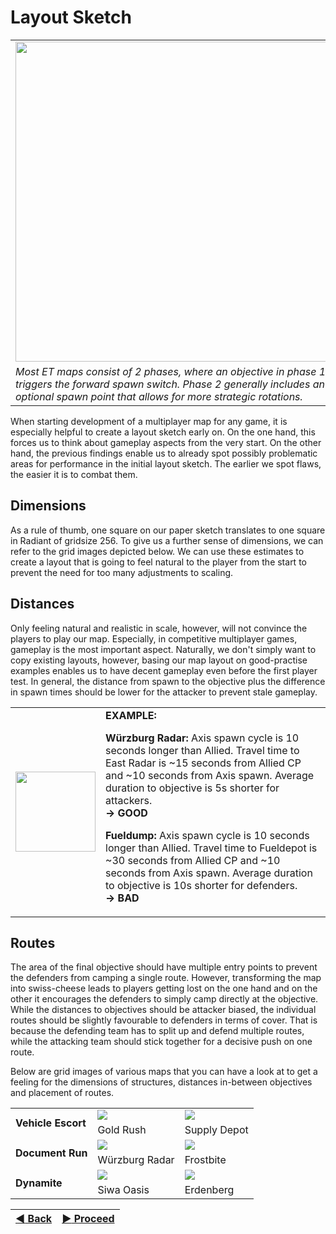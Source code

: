 Layout Sketch
=========

<table>
 <tr>
  <td><img src="https://raw.githubusercontent.com/realkemon/home/master/pages/tut_part1/basic_structure.jpg" width="512"></td>
  <td rowspan="2"> <b>Index:</b><br>
   <a href="https://github.com/realkemon/home/blob/master/pages/tutorials.md">Back</a><br>
   <a href="https://github.com/realkemon/home/blob/master/pages/tut_part1.md">Part 1: Foundation</a>
   <ul>
    <li><a href="https://github.com/realkemon/home/blob/master/pages/tut_part1_1.md">Visibility Blocking</a></li>
    <li><a href="https://github.com/realkemon/home/blob/master/pages/tut_part1_2.md">Layout Sketch</a></li>
    <li><a href="https://github.com/realkemon/home/blob/master/pages/tut_part1_3.md">Structural Mesh</a></li>
   </ul>
 </td>
 </tr>
 <tr>
  <td><i>
Most ET maps consist of 2 phases, where an objective in phase 1 triggers the forward spawn switch. Phase 2 generally includes an optional spawn point that allows for more strategic rotations.</td>
 </tr>
</table>

When starting development of a multiplayer map for any game, it is especially helpful to create a layout sketch early on. On the one hand, this forces us to think about gameplay aspects from the very start. On the other hand, the previous findings enable us to already spot possibly problematic areas for performance in the initial layout sketch. The earlier we spot flaws, the easier it is to combat them.

## Dimensions
As a rule of thumb, one square on our paper sketch translates to one square in Radiant of gridsize 256. To give us a further sense of dimensions, we can refer to the grid images depicted below. We can use these estimates to create a layout that is going to feel natural to the player from the start to prevent the need for too many adjustments to scaling.

## Distances
Only feeling natural and realistic in scale, however, will not convince the players to play our map. Especially, in competitive multiplayer games, gameplay is the most important aspect. Naturally, we don't simply want to copy existing layouts, however, basing our map layout on good-practise examples enables us to have decent gameplay even before the first player test. In general, the distance from spawn to the objective plus the difference in spawn times should be lower for the attacker to prevent stale gameplay.

<table>
 <tr>
  <td><img src="https://raw.githubusercontent.com/realkemon/home/master/gfx/avatar.png" width="128"> </td>
  <td><b>EXAMPLE:</b><p><b>Würzburg Radar:</b> Axis spawn cycle is 10 seconds longer than Allied. Travel time to East Radar is ~15 seconds from Allied CP and ~10 seconds from Axis spawn. Average duration to objective is 5s shorter for attackers.<br><b>-> GOOD</b></p>
   <p><b>Fueldump:</b> Axis spawn cycle is 10 seconds longer than Allied. Travel time to Fueldepot is ~30 seconds from Allied CP and ~10 seconds from Axis spawn. Average duration to objective is 10s shorter for defenders.<br><b>-> BAD</b></p>
</td>
 </tr>
</table>

## Routes
The area of the final objective should have multiple entry points to prevent the defenders from camping a single route. However, transforming the map into swiss-cheese leads to players getting lost on the one hand and on the other it encourages the defenders to simply camp directly at the objective. While the distances to objectives should be attacker biased, the individual routes should be slightly favourable to defenders in terms of cover. That is because the defending team has to split up and defend multiple routes, while the attacking team should stick together for a decisive push on one route. 


Below are grid images of various maps that you can have a look at to get a feeling for the dimensions of structures, distances in-between objectives and placement of routes.

<table>
 <tr>
  <td rowspan="2"><b>Vehicle Escort</b></td>
  <td><img src="https://raw.githubusercontent.com/realkemon/home/master/pages/tut_part1/grid_goldrush.png"></td>
  <td><img src="https://raw.githubusercontent.com/realkemon/home/master/pages/tut_part1/grid_supply.png"></td>
 </tr>
 <tr>
  <td>Gold Rush</td>
  <td>Supply Depot</td>
 </tr>
 <tr>
  <td rowspan="2"><b>Document Run</b></td>
  <td><img src="https://raw.githubusercontent.com/realkemon/home/master/pages/tut_part1/grid_radar.png"></td>
  <td><img src="https://raw.githubusercontent.com/realkemon/home/master/pages/tut_part1/grid_frostbite.png"></td>
 </tr>
 <tr>
  <td>Würzburg Radar</td>
  <td>Frostbite</td>
 </tr>
 <tr>
  <td rowspan="2"><b>Dynamite</b></td>
  <td><img src="https://raw.githubusercontent.com/realkemon/home/master/pages/tut_part1/grid_oasis.png"></td>
  <td><img src="https://raw.githubusercontent.com/realkemon/home/master/pages/tut_part1/grid_erdenberg.png"></td>
 </tr>
 <tr>
  <td>Siwa Oasis</td>
  <td>Erdenberg</td>
 </tr>
 </table>

[:arrow_backward: Back](https://github.com/realkemon/home/blob/master/pages/tut_part1_1.md) | [:arrow_forward: Proceed](https://github.com/realkemon/home/blob/master/pages/tut_part1_3.md)
:---:|:---:
